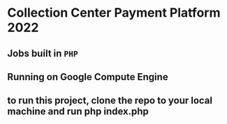 # Collection Center Payment Platform 2022

## Jobs built in `PHP`

## Running on Google Compute Engine

## to run this project, clone the repo to your local machine and run php index.php
